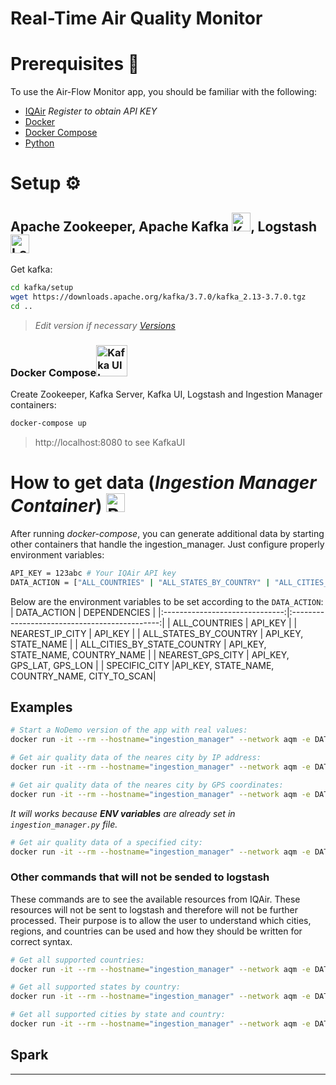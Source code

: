 # Real-Time Air Quality Monitor

# Prerequisites 📜
To use the Air-Flow Monitor app, you should be familiar with the following:
- [IQAir](https://www.iqair.com) *Register to obtain API KEY*
- [Docker](https://www.docker.com/)
- [Docker Compose](https://docs.docker.com/compose/)
- [Python](https://www.python.org/)

# Setup ⚙️

## Apache Zookeeper, Apache Kafka <img src="https://cdn.iconscout.com/icon/free/png-512/free-kafka-282292.png?f=webp&w=256" alt="Kafka Image" width="30">, Logstash <img src="https://cdn.iconscout.com/icon/free/png-512/free-logstash-3521553-2944971.png?f=webp&w=256" alt="Logstash Image" width="30">


Get kafka:
```bash
cd kafka/setup
wget https://downloads.apache.org/kafka/3.7.0/kafka_2.13-3.7.0.tgz
cd ..
```
> *Edit version if necessary [Versions](https://downloads.apache.org/kafka/)*

### Docker Compose<img src="https://cdn4.iconfinder.com/data/icons/logos-and-brands/512/97_Docker_logo_logos-256.png" alt="Kafka UI Image" width="50">

Create Zookeeper, Kafka Server, Kafka UI, Logstash and Ingestion Manager containers:
```bash
docker-compose up
```

> http://localhost:8080 to see KafkaUI


# How to get data (*Ingestion Manager Container*) <img src="https://cdn4.iconfinder.com/data/icons/logos-and-brands/512/267_Python_logo-256.png" alt="Python Image" width="30">

After running *docker-compose*, you can generate additional data by starting other containers that handle the ingestion_manager. Just configure properly environment variables:

```bash
API_KEY = 123abc # Your IQAir API key  
DATA_ACTION = ["ALL_COUNTRIES" | "ALL_STATES_BY_COUNTRY" | "ALL_CITIES_BY_STATECOUNTRY" | "NEAREST_IP_CITY" | "NEAREST_GPS_CITY" | "DEMO" | "NODEMO"] # Default value is DEMO
```


Below are the environment variables to be set according to the `DATA_ACTION`:
|           DATA_ACTION          |                    DEPENDENCIES               |
|:------------------------------:|:---------------------------------------------:|
|          ALL_COUNTRIES         |                      API_KEY                  |
|         NEAREST_IP_CITY        |                      API_KEY                  |
|       ALL_STATES_BY_COUNTRY    |                 API_KEY, STATE_NAME           |
|   ALL_CITIES_BY_STATE_COUNTRY  |         API_KEY, STATE_NAME, COUNTRY_NAME     |
|        NEAREST_GPS_CITY        |           API_KEY, GPS_LAT, GPS_LON           |
|         SPECIFIC_CITY          |API_KEY, STATE_NAME, COUNTRY_NAME, CITY_TO_SCAN|



## Examples

```bash
# Start a NoDemo version of the app with real values:
docker run -it --rm --hostname="ingestion_manager" --network aqm -e DATA_ACTION="NODEMO" air-quality-monitor-ingestion_manager
```

```bash
# Get air quality data of the neares city by IP address:
docker run -it --rm --hostname="ingestion_manager" --network aqm -e DATA_ACTION="NEAREST_IP_CITY" air-quality-monitor-ingestion_manager
```

```bash
# Get air quality data of the neares city by GPS coordinates:
docker run -it --rm --hostname="ingestion_manager" --network aqm -e DATA_ACTION="NEAREST_GPS_CITY" -e GPS_LAT="37.500000" -e GPS_LON="15.090278" air-quality-monitor-ingestion_manager
```

*It will works because **ENV variables** are already set in `ingestion_manager.py` file.*

```bash
# Get air quality data of a specified city:
docker run -it --rm --hostname="ingestion_manager" --network aqm -e DATA_ACTION="SPECIFIC_CITY" -e COUNTRY_NAME="Italy" -e STATE_NAME="Campania" -e CITY_TO_SCAN="Naples" air-quality-monitor-ingestion_manager
```


### Other commands that will not be sended to logstash
These commands are to see the available resources from IQAir. These resources will not be sent to logstash and therefore will not be further processed. Their purpose is to allow the user to understand which cities, regions, and countries can be used and how they should be written for correct syntax.

```bash
# Get all supported countries:
docker run -it --rm --hostname="ingestion_manager" --network aqm -e DATA_ACTION="ALL_COUNTRIES" air-quality-monitor-ingestion_manager
```

```bash
# Get all supported states by country:
docker run -it --rm --hostname="ingestion_manager" --network aqm -e DATA_ACTION="ALL_STATES_BY_COUNTRY" -e COUNTRY_NAME="Italy" air-quality-monitor-ingestion_manager
```

```bash
# Get all supported cities by state and country:
docker run -it --rm --hostname="ingestion_manager" --network aqm -e DATA_ACTION="ALL_CITIES_BY_STATE_COUNTRY" -e STATE_NAME="Calabria" -e COUNTRY_NAME="Italy" air-quality-monitor-ingestion_manager
```


## Spark

---